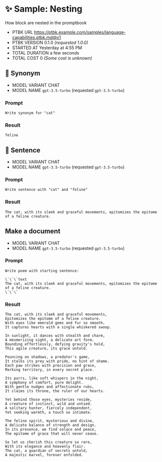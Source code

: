 # ✨ Sample: Nesting

How block are nested in the promptbook

-   PTBK URL https://ptbk.example.com/samples/language-capabilities.ptbk.md@v1
-   PTBK VERSION 0.1.0 _(requested 1.0.0)_
-   STARTED AT Yesterday at 4:55 PM
-   TOTAL DURATION a few seconds
-   TOTAL COST 0 _(Some cost is unknown)_

## 💬 Synonym

-   MODEL VARIANT CHAT
-   MODEL NAME `gpt-3.5-turbo` (requested `gpt-3.5-turbo`)

### Prompt

```
Write synonym for "cat"
```

### Result

```
feline
```

## 💬 Sentence

-   MODEL VARIANT CHAT
-   MODEL NAME `gpt-3.5-turbo` (requested `gpt-3.5-turbo`)

### Prompt

```
Write sentence with "cat" and "feline"
```

### Result

```
The cat, with its sleek and graceful movements, epitomizes the epitome of a feline creature.
```

## Make a document

-   MODEL VARIANT CHAT
-   MODEL NAME `gpt-3.5-turbo` (requested `gpt-3.5-turbo`)

### Prompt

```
Write poem with starting sentence:

\`\`\`text
The cat, with its sleek and graceful movements, epitomizes the epitome of a feline creature.
\`\`\`
```

### Result

```
The cat, with its sleek and graceful movements,
Epitomizes the epitome of a feline creature.
With eyes like emerald gems and fur so smooth,
It captures hearts with a single whiskered swoop.

In sunlight, it dances with stealth and charm,
A mesmerizing sight, a delicate art form.
Bounding effortlessly, defying gravity's hold,
This agile creature, its grace untold.

Pouncing on shadows, a predator's game,
It stalks its prey with pride, no hint of shame.
Each paw strikes with precision and grace,
Marking territory, in every secret place.

Its purrs, like soft whispers in the night,
A symphony of comfort, pure delight.
With gentle nudges and affectionate rubs,
It claims its throne, the ruler of our hearts.

Yet behind those eyes, mysteries reside,
A creature of instinct, wild and untied.
A solitary hunter, fiercely independent,
Yet seeking warmth, a touch so intimate.

The feline spirit, mysterious and divine,
A delicate balance of strength and design.
In its presence, we find solace and peace,
The epitome of grace that will never cease.

So let us cherish this creature so rare,
With its elegance and heavenly flair.
The cat, a guardian of secrets untold,
A majestic marvel, forever enfolded.
```
